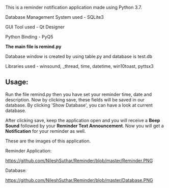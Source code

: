 This is a reminder notification application made using Python 3.7.

Database Management System used - SQLite3

GUI Tool used - Qt Designer

Python Binding - PyQ5

**The main file is remind.py**

Database window is created by using table.py and database is test.db 

Libraries used - winsound, _thread, time, datetime, win10toast,  pyttsx3

## Usage:

Run the file remind.py then you have set your reminder time, date and description. Now by clicking save, these fields will be saved in our database. By clicking 'Show Database', you can have a look at current database.

After clicking save, keep the application open and you will receive a **Beep Sound** followed by your **Reminder Text Announcement**. Now you will get a **Notification** for your reminder as well.

These are the images of this application.

Reminder Application:

https://github.com/NileshSuthar/Reminder/blob/master/Reminder.PNG

Database:

https://github.com/NileshSuthar/Reminder/blob/master/Database.PNG
